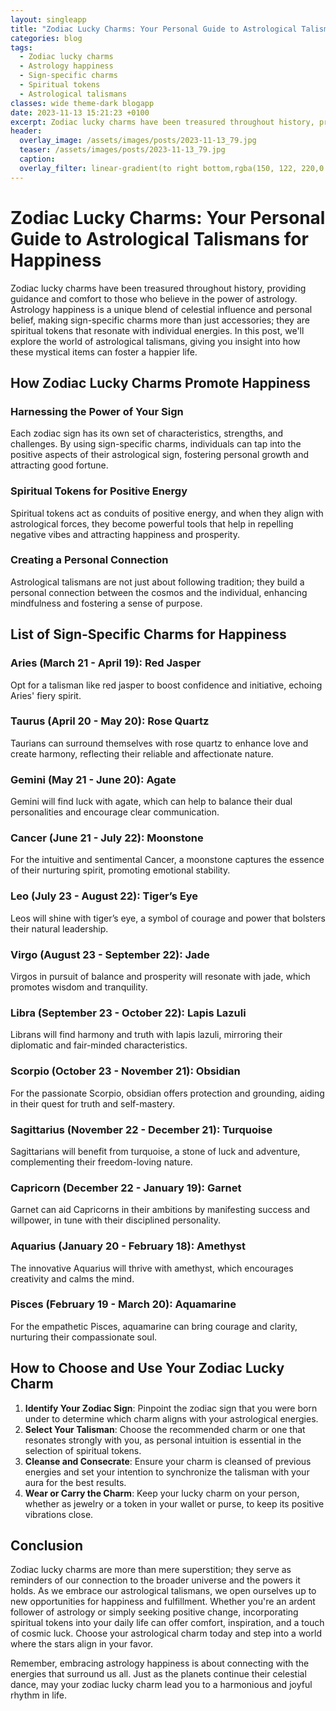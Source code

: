 ```yaml
---
layout: singleapp
title: "Zodiac Lucky Charms: Your Personal Guide to Astrological Talismans for Happiness"
categories: blog
tags:
  - Zodiac lucky charms
  - Astrology happiness
  - Sign-specific charms
  - Spiritual tokens
  - Astrological talismans
classes: wide theme-dark blogapp
date: 2023-11-13 15:21:23 +0100
excerpt: Zodiac lucky charms have been treasured throughout history, providing guidance and comfort to those who believe in the power of astrology.
header:
  overlay_image: /assets/images/posts/2023-11-13_79.jpg
  teaser: /assets/images/posts/2023-11-13_79.jpg
  caption:
  overlay_filter: linear-gradient(to right bottom,rgba(150, 122, 220,0.8), rgba(255,245,208,0.5))
---
```


# Zodiac Lucky Charms: Your Personal Guide to Astrological Talismans for Happiness

Zodiac lucky charms have been treasured throughout history, providing guidance and comfort to those who believe in the power of astrology. Astrology happiness is a unique blend of celestial influence and personal belief, making sign-specific charms more than just accessories; they are spiritual tokens that resonate with individual energies. In this post, we'll explore the world of astrological talismans, giving you insight into how these mystical items can foster a happier life.

## How Zodiac Lucky Charms Promote Happiness

### Harnessing the Power of Your Sign

Each zodiac sign has its own set of characteristics, strengths, and challenges. By using sign-specific charms, individuals can tap into the positive aspects of their astrological sign, fostering personal growth and attracting good fortune.

### Spiritual Tokens for Positive Energy

Spiritual tokens act as conduits of positive energy, and when they align with astrological forces, they become powerful tools that help in repelling negative vibes and attracting happiness and prosperity.

### Creating a Personal Connection

Astrological talismans are not just about following tradition; they build a personal connection between the cosmos and the individual, enhancing mindfulness and fostering a sense of purpose.

## List of Sign-Specific Charms for Happiness

### Aries (March 21 - April 19): Red Jasper

Opt for a talisman like red jasper to boost confidence and initiative, echoing Aries' fiery spirit.

### Taurus (April 20 - May 20): Rose Quartz

Taurians can surround themselves with rose quartz to enhance love and create harmony, reflecting their reliable and affectionate nature.

### Gemini (May 21 - June 20): Agate

Gemini will find luck with agate, which can help to balance their dual personalities and encourage clear communication.

### Cancer (June 21 - July 22): Moonstone

For the intuitive and sentimental Cancer, a moonstone captures the essence of their nurturing spirit, promoting emotional stability.

### Leo (July 23 - August 22): Tiger’s Eye

Leos will shine with tiger’s eye, a symbol of courage and power that bolsters their natural leadership.

### Virgo (August 23 - September 22): Jade

Virgos in pursuit of balance and prosperity will resonate with jade, which promotes wisdom and tranquility.

### Libra (September 23 - October 22): Lapis Lazuli

Librans will find harmony and truth with lapis lazuli, mirroring their diplomatic and fair-minded characteristics.

### Scorpio (October 23 - November 21): Obsidian

For the passionate Scorpio, obsidian offers protection and grounding, aiding in their quest for truth and self-mastery.

### Sagittarius (November 22 - December 21): Turquoise

Sagittarians will benefit from turquoise, a stone of luck and adventure, complementing their freedom-loving nature.

### Capricorn (December 22 - January 19): Garnet

Garnet can aid Capricorns in their ambitions by manifesting success and willpower, in tune with their disciplined personality.

### Aquarius (January 20 - February 18): Amethyst

The innovative Aquarius will thrive with amethyst, which encourages creativity and calms the mind.

### Pisces (February 19 - March 20): Aquamarine

For the empathetic Pisces, aquamarine can bring courage and clarity, nurturing their compassionate soul.

## How to Choose and Use Your Zodiac Lucky Charm

1. **Identify Your Zodiac Sign**: Pinpoint the zodiac sign that you were born under to determine which charm aligns with your astrological energies.
2. **Select Your Talisman**: Choose the recommended charm or one that resonates strongly with you, as personal intuition is essential in the selection of spiritual tokens.
3. **Cleanse and Consecrate**: Ensure your charm is cleansed of previous energies and set your intention to synchronize the talisman with your aura for the best results.
4. **Wear or Carry the Charm**: Keep your lucky charm on your person, whether as jewelry or a token in your wallet or purse, to keep its positive vibrations close.

## Conclusion

Zodiac lucky charms are more than mere superstition; they serve as reminders of our connection to the broader universe and the powers it holds. As we embrace our astrological talismans, we open ourselves up to new opportunities for happiness and fulfillment. Whether you're an ardent follower of astrology or simply seeking positive change, incorporating spiritual tokens into your daily life can offer comfort, inspiration, and a touch of cosmic luck. Choose your astrological charm today and step into a world where the stars align in your favor.

Remember, embracing astrology happiness is about connecting with the energies that surround us all. Just as the planets continue their celestial dance, may your zodiac lucky charm lead you to a harmonious and joyful rhythm in life.
